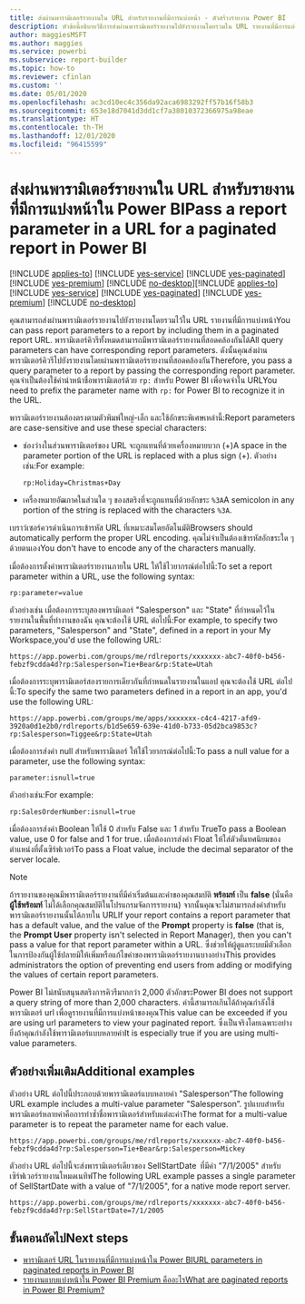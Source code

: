 ```yaml
---
title: ส่งผ่านพารามิเตอร์รายงานใน URL สำหรับรายงานที่มีการแบ่งหน้า - ตัวสร้างรายงาน Power BI
description: หัวข้อนี้อธิบายวิธีการส่งผ่านพารามิเตอร์รายงานไปยังรายงานโดยรวมใน URL รายงานที่มีการแบ่งหน้า
author: maggiesMSFT
ms.author: maggies
ms.service: powerbi
ms.subservice: report-builder
ms.topic: how-to
ms.reviewer: cfinlan
ms.custom: ''
ms.date: 05/01/2020
ms.openlocfilehash: ac3cd10ec4c356da92aca6983292ff57b16f58b3
ms.sourcegitcommit: 653e18d7041d3dd1cf7a38010372366975a98eae
ms.translationtype: HT
ms.contentlocale: th-TH
ms.lasthandoff: 12/01/2020
ms.locfileid: "96415599"
---
```

# <a name="pass-a-report-parameter-in-a-url-for-a-paginated-report-in-power-bi"></a><span data-ttu-id="93af1-103">ส่งผ่านพารามิเตอร์รายงานใน URL สำหรับรายงานที่มีการแบ่งหน้าใน Power BI</span><span class="sxs-lookup"><span data-stu-id="93af1-103">Pass a report parameter in a URL for a paginated report in Power BI</span></span> 

<span data-ttu-id="93af1-104">[!INCLUDE [applies-to](../includes/applies-to.md)] [!INCLUDE [yes-service](../includes/yes-service.md)] [!INCLUDE [yes-paginated](../includes/yes-paginated.md)] [!INCLUDE [yes-premium](../includes/yes-premium.md)] [!INCLUDE [no-desktop](../includes/no-desktop.md)]</span><span class="sxs-lookup"><span data-stu-id="93af1-104">[!INCLUDE [applies-to](../includes/applies-to.md)] [!INCLUDE [yes-service](../includes/yes-service.md)] [!INCLUDE [yes-paginated](../includes/yes-paginated.md)] [!INCLUDE [yes-premium](../includes/yes-premium.md)] [!INCLUDE [no-desktop](../includes/no-desktop.md)]</span></span> 

<span data-ttu-id="93af1-105">คุณสามารถส่งผ่านพารามิเตอร์รายงานไปยังรายงานโดยรวมไว้ใน URL รายงานที่มีการแบ่งหน้า</span><span class="sxs-lookup"><span data-stu-id="93af1-105">You can pass report parameters to a report by including them in a paginated report URL.</span></span> <span data-ttu-id="93af1-106">พารามิเตอร์คิวรีทั้งหมดสามารถมีพารามิเตอร์รายงานที่สอดคล้องกันได้</span><span class="sxs-lookup"><span data-stu-id="93af1-106">All query parameters can have corresponding report parameters.</span></span> <span data-ttu-id="93af1-107">ดังนั้นคุณส่งผ่านพารามิเตอร์คิวรีไปยังรายงานโดยผ่านพารามิเตอร์รายงานที่สอดคล้องกัน</span><span class="sxs-lookup"><span data-stu-id="93af1-107">Therefore, you pass a query parameter to a report by passing the corresponding report parameter.</span></span> <span data-ttu-id="93af1-108">คุณจำเป็นต้องใช้คำนำหน้าชื่อพารามิเตอร์ด้วย `rp:` สำหรับ Power BI เพื่อจดจำใน URL</span><span class="sxs-lookup"><span data-stu-id="93af1-108">You need to prefix the parameter name with `rp:` for Power BI to recognize it in the URL.</span></span> 

<span data-ttu-id="93af1-109">พารามิเตอร์รายงานต้องตรงตามตัวพิมพ์ใหญ่-เล็ก และใช้อักขระพิเศษเหล่านี้:</span><span class="sxs-lookup"><span data-stu-id="93af1-109">Report parameters are case-sensitive and use these special characters:</span></span> 

- <span data-ttu-id="93af1-110">ช่องว่างในส่วนพารามิเตอร์ของ URL จะถูกแทนที่ด้วยเครื่องหมายบวก (+)</span><span class="sxs-lookup"><span data-stu-id="93af1-110">A space in the parameter portion of the URL is replaced with a plus sign (+).</span></span>  <span data-ttu-id="93af1-111">ตัวอย่างเช่น:</span><span class="sxs-lookup"><span data-stu-id="93af1-111">For example:</span></span> 

    ```rp:Holiday=Christmas+Day```

- <span data-ttu-id="93af1-112">เครื่องหมายอัฒภาคในส่วนใด ๆ ของสตริงที่จะถูกแทนที่ด้วยอักขระ `%3A`</span><span class="sxs-lookup"><span data-stu-id="93af1-112">A semicolon in any portion of the string is replaced with the characters `%3A`.</span></span>

<span data-ttu-id="93af1-113">เบราว์เซอร์ควรดำเนินการเข้ารหัส URL ที่เหมาะสมโดยอัตโนมัติ</span><span class="sxs-lookup"><span data-stu-id="93af1-113">Browsers should automatically perform the proper URL encoding.</span></span> <span data-ttu-id="93af1-114">คุณไม่จำเป็นต้องเข้ารหัสอักขระใด ๆ ด้วยตนเอง</span><span class="sxs-lookup"><span data-stu-id="93af1-114">You don't have to encode any of the characters manually.</span></span> 

<span data-ttu-id="93af1-115">เมื่อต้องการตั้งค่าพารามิเตอร์รายงานภายใน URL ให้ใช้ไวยากรณ์ต่อไปนี้:</span><span class="sxs-lookup"><span data-stu-id="93af1-115">To set a report parameter within a URL, use the following syntax:</span></span> 

```
rp:parameter=value
```

<span data-ttu-id="93af1-116">ตัวอย่างเช่น เมื่อต้องการระบุสองพารามิเตอร์ "Salesperson" และ "State" ที่กำหนดไว้ในรายงานในพื้นที่ทำงานของฉัน คุณจะต้องใช้ URL ต่อไปนี้:</span><span class="sxs-lookup"><span data-stu-id="93af1-116">For example, to specify two parameters, "Salesperson" and "State", defined in a report in your My Workspace,you'd use the following URL:</span></span> 

```
https://app.powerbi.com/groups/me/rdlreports/xxxxxxx-abc7-40f0-b456-febzf9cdda4d?rp:Salesperson=Tie+Bear&rp:State=Utah 
```

<span data-ttu-id="93af1-117">เมื่อต้องการระบุพารามิเตอร์สองรายการเดียวกันที่กำหนดในรายงานในแอป คุณจะต้องใช้ URL ต่อไปนี้:</span><span class="sxs-lookup"><span data-stu-id="93af1-117">To specify the same two parameters defined in a report in an app, you'd use the following URL:</span></span> 

```
https://app.powerbi.com/groups/me/apps/xxxxxxx-c4c4-4217-afd9-3920a0d1e2b0/rdlreports/b1d5e659-639e-41d0-b733-05d2bca9853c?rp:Salesperson=Tiggee&rp:State=Utah 
```

<span data-ttu-id="93af1-118">เมื่อต้องการส่งค่า null สำหรับพารามิเตอร์ ให้ใช้ไวยากรณ์ต่อไปนี้:</span><span class="sxs-lookup"><span data-stu-id="93af1-118">To pass a null value for a parameter, use the following syntax:</span></span> 

```
parameter:isnull=true
```

<span data-ttu-id="93af1-119">ตัวอย่างเช่น:</span><span class="sxs-lookup"><span data-stu-id="93af1-119">For example:</span></span>

```
rp:SalesOrderNumber:isnull=true
```

<span data-ttu-id="93af1-120">เมื่อต้องการส่งค่า Boolean ให้ใช้ 0 สำหรับ False และ 1 สำหรับ True</span><span class="sxs-lookup"><span data-stu-id="93af1-120">To pass a Boolean value, use 0 for false and 1 for true.</span></span> <span data-ttu-id="93af1-121">เมื่อต้องการส่งค่า Float ให้ใส่ตัวคั่นทศนิยมของตำแหน่งที่ตั้งเซิร์ฟเวอร์</span><span class="sxs-lookup"><span data-stu-id="93af1-121">To pass a Float value, include the decimal separator of the server locale.</span></span>

> [!NOTE]
> <span data-ttu-id="93af1-122">ถ้ารายงานของคุณมีพารามิเตอร์รายงานที่มีค่าเริ่มต้นและค่าของคุณสมบัติ **พร้อมท์** เป็น **false** (นั่นคือ **ผู้ใช้พร้อมท์** ไม่ได้เลือกคุณสมบัติในโปรแกรมจัดการรายงาน) จากนั้นคุณจะไม่สามารถส่งค่าสำหรับพารามิเตอร์รายงานนั้นได้ภายใน URL</span><span class="sxs-lookup"><span data-stu-id="93af1-122">If your report contains a report parameter that has a default value, and the value of the **Prompt** property is **false** (that is, the **Prompt User** property isn't selected in Report Manager), then you can't pass a value for that report parameter within a URL.</span></span> <span data-ttu-id="93af1-123">ซึ่งช่วยให้ผู้ดูแลระบบมีตัวเลือกในการป้องกันผู้ใช้ปลายมิให้เพิ่มหรือแก้ไขค่าของพารามิเตอร์รายงานบางอย่าง</span><span class="sxs-lookup"><span data-stu-id="93af1-123">This provides administrators the option of preventing end users from adding or modifying the values of certain report parameters.</span></span>
> 
> <span data-ttu-id="93af1-124">Power BI ไม่สนับสนุนสตริงการคิวรีมากกว่า 2,000 ตัวอักขระ</span><span class="sxs-lookup"><span data-stu-id="93af1-124">Power BI does not support a query string of more than 2,000 characters.</span></span>  <span data-ttu-id="93af1-125">ค่านี้สามารถเกินได้ถ้าคุณกำลังใช้พารามิเตอร์ url เพื่อดูรายงานที่มีการแบ่งหน้าของคุณ</span><span class="sxs-lookup"><span data-stu-id="93af1-125">This value can be exceeded if you are using url parameters to view your paginated report.</span></span>  <span data-ttu-id="93af1-126">ซึ่งเป็นจริงโดยเฉพาะอย่างยิ่งถ้าคุณกำลังใช้พารามิเตอร์แบบหลายค่า</span><span class="sxs-lookup"><span data-stu-id="93af1-126">It is especially true if you are using multi-value parameters.</span></span>

## <a name="additional-examples"></a><span data-ttu-id="93af1-127">ตัวอย่างเพิ่มเติม</span><span class="sxs-lookup"><span data-stu-id="93af1-127">Additional examples</span></span> 

<span data-ttu-id="93af1-128">ตัวอย่าง URL ต่อไปนี้ประกอบด้วยพารามิเตอร์แบบหลายค่า "Salesperson”</span><span class="sxs-lookup"><span data-stu-id="93af1-128">The following URL example includes a multi-value parameter "Salesperson”.</span></span> <span data-ttu-id="93af1-129">รูปแบบสำหรับพารามิเตอร์หลายค่าคือการทำซ้ำชื่อพารามิเตอร์สำหรับแต่ละค่า</span><span class="sxs-lookup"><span data-stu-id="93af1-129">The format for a multi-value parameter is to repeat the parameter name for each value.</span></span> 

```
https://app.powerbi.com/groups/me/rdlreports/xxxxxxx-abc7-40f0-b456-febzf9cdda4d?rp:Salesperson=Tie+Bear&rp:Salesperson=Mickey 
```

<span data-ttu-id="93af1-130">ตัวอย่าง URL ต่อไปนี้จะส่งพารามิเตอร์เดียวของ SellStartDate  ที่มีค่า "7/1/2005" สำหรับเซิร์ฟเวอร์รายงานโหมดเนทิฟ</span><span class="sxs-lookup"><span data-stu-id="93af1-130">The following URL example passes a single parameter of SellStartDate with a value of "7/1/2005", for a native mode report server.</span></span>

```
https://app.powerbi.com/groups/me/rdlreports/xxxxxxx-abc7-40f0-b456-febzf9cdda4d?rp:SellStartDate=7/1/2005
```

## <a name="next-steps"></a><span data-ttu-id="93af1-131">ขั้นตอนถัดไป</span><span class="sxs-lookup"><span data-stu-id="93af1-131">Next steps</span></span>

- [<span data-ttu-id="93af1-132">พารามิเตอร์ URL ในรายงานที่มีการแบ่งหน้าใน Power BI</span><span class="sxs-lookup"><span data-stu-id="93af1-132">URL parameters in paginated reports in Power BI</span></span>](report-builder-url-parameters.md)
- [<span data-ttu-id="93af1-133">รายงานแบบแบ่งหน้าใน Power BI Premium คืออะไร</span><span class="sxs-lookup"><span data-stu-id="93af1-133">What are paginated reports in Power BI Premium?</span></span>](paginated-reports-report-builder-power-bi.md)
